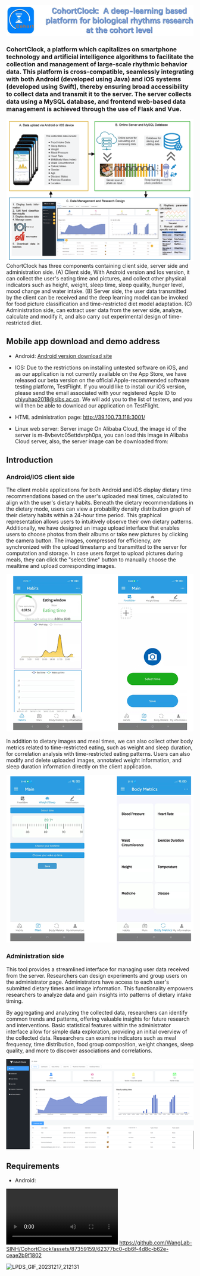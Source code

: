 <img src="./images/cohort_clock_logo.jpg" alt="Cohort Clock" title="Cohort Clock"/>

### CohortClock, a platform which capitalizes on smartphone technology and artificial intelligence algorithms to facilitate the collection and management of large-scale rhythmic behavior data. This platform is cross-compatible, seamlessly integrating with both Android (developed using Java) and iOS systems (developed using Swift), thereby ensuring broad accessibility to collect data and transmit it to the server. The server collects data using a MySQL database, and frontend web-based data management is achieved through the use of Flask and Vue. &nbsp;&nbsp;&nbsp;&nbsp;&nbsp;&nbsp;

<img src="./images/figure1.png" alt="Cohort Clock" title="Cohort Clock"/>
CohortClock has three components containing client side, server side and administration side. (A) Client side, With Android version and Ios version, it can collect the user's eating time and pictures, and collect other physical indicators such as height, weight, sleep time, sleep quality, hunger level, mood change and water intake. (B) Server side, the user data transmitted by the client can be received and the deep learning model can be invoked for food picture classification and time-restricted diet model adaptation. (C) Administration side, can extract user data from the server side, analyze, calculate and modify it, and also carry out experimental design of time-restricted diet.


## Mobile app download and demo address
* Android:   [Android version download site](https://github.com/WangLab-SINH/CohortClock/raw/main/app-release.apk)

* IOS: Due to the restrictions on installing untested software on iOS, and as our application is not currently available on the App Store, we have released our beta version on the official Apple-recommended software testing platform, TestFlight. If you would like to install our iOS version, please send the email associated with your registered Apple ID to chiyuhao2018@sibs.ac.cn. We will add you to the list of testers, and you will then be able to download our application on TestFlight.

* HTML administration page: http://39.100.73.118:3001/

* Linux web server: Server image On Alibaba Cloud, the image id of the server is m-8vbevtc05ettdvrph0pa, you can load this image in Alibaba Cloud server, also, the server image can be downloaded from:

## Introduction
### Android/IOS client side
The client mobile applications for both Android and iOS display dietary time recommendations based on the user's uploaded meal times, calculated to align with the user's dietary habits. Beneath the dietary recommendations in the dietary mode, users can view a probability density distribution graph of their dietary habits within a 24-hour time period. This graphical representation allows users to intuitively observe their own dietary patterns. Additionally, we have designed an image upload interface that enables users to choose photos from their albums or take new pictures by clicking the camera button. The images, compressed for efficiency, are synchronized with the upload timestamp and transmitted to the server for computation and storage. In case users forget to upload pictures during meals, they can click the "select time" button to manually choose the mealtime and upload corresponding images.

<img src="./images/Example1.png" alt="Cohort Clock" title="Cohort Clock"/>


In addition to dietary images and meal times, we can also collect other body metrics related to time-restricted eating, such as weight and sleep duration, for correlation analysis with time-restricted eating patterns. Users can also modify and delete uploaded images, annotated weight information, and sleep duration information directly on the client application.

<img src="./images/Example2.png" alt="Cohort Clock" title="Cohort Clock"/>

### Administration side
This tool provides a streamlined interface for managing user data received from the server. Researchers can design experiments and group users on the administrator page. Administrators have access to each user's submitted dietary times and image information. This functionality empowers researchers to analyze data and gain insights into patterns of dietary intake timing.

By aggregating and analyzing the collected data, researchers can identify common trends and patterns, offering valuable insights for future research and interventions. Basic statistical features within the administrator interface allow for simple data exploration, providing an initial overview of the collected data. Researchers can examine indicators such as meal frequency, time distribution, food group composition, weight changes, sleep quality, and more to discover associations and correlations.

<img src="./images/Example3.png" alt="Cohort Clock" title="Cohort Clock"/>

## Requirements
* Android:

<video src="https://github.com/WangLab-SINH/CohortClock/assets/87359159/62377bc0-db6f-4d8c-b62e-ceae2b9f1802"></video>
https://github.com/WangLab-SINH/CohortClock/assets/87359159/62377bc0-db6f-4d8c-b62e-ceae2b9f1802

![LPDS_GIF_20231217_212131](https://github.com/WangLab-SINH/CohortClock/assets/87359159/5739c695-88c2-434f-ba30-70e83409a739)
